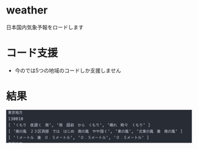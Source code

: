 # weather
日本国内気象予報をロードします

# コード支援
 - 今のでは5つの地域のコードしか支援しません
   
# 結果
  ![alt text](https://github.com/aiden6791/weather/blob/main/image/result.png?raw=true)

